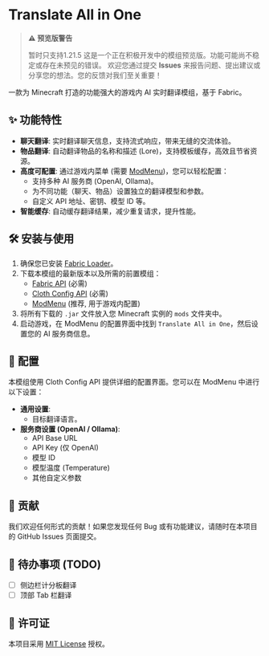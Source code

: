 # Translate All in One

> **⚠️ 预览版警告**
>
> 暂时只支持1.21.5
> 这是一个正在积极开发中的模组预览版。功能可能尚不稳定或存在未预见的错误。
> 欢迎您通过提交 **Issues** 来报告问题、提出建议或分享您的想法。您的反馈对我们至关重要！

一款为 Minecraft 打造的功能强大的游戏内 AI 实时翻译模组，基于 Fabric。

## ✨ 功能特性

- **聊天翻译**: 实时翻译聊天信息，支持流式响应，带来无缝的交流体验。
- **物品翻译**: 自动翻译物品的名称和描述 (Lore)，支持模板缓存，高效且节省资源。
- **高度可配置**: 通过游戏内菜单 (需要 [ModMenu](https://www.curseforge.com/minecraft/mc-mods/modmenu))，您可以轻松配置：
    - 支持多种 AI 服务商 (OpenAI, Ollama)。
    - 为不同功能（聊天、物品）设置独立的翻译模型和参数。
    - 自定义 API 地址、密钥、模型 ID 等。
- **智能缓存**: 自动缓存翻译结果，减少重复请求，提升性能。

## 🛠️ 安装与使用

1.  确保您已安装 [Fabric Loader](https://fabricmc.net/)。
2.  下载本模组的最新版本以及所需的前置模组：
    - [Fabric API](https://www.curseforge.com/minecraft/mc-mods/fabric-api) (必需)
    - [Cloth Config API](https://www.curseforge.com/minecraft/mc-mods/cloth-config) (必需)
    - [ModMenu](https://www.curseforge.com/minecraft/mc-mods/modmenu) (推荐, 用于游戏内配置)
3.  将所有下载的 `.jar` 文件放入您 Minecraft 实例的 `mods` 文件夹中。
4.  启动游戏，在 ModMenu 的配置界面中找到 `Translate All in One`，然后设置您的 AI 服务商信息。

## 🔧 配置

本模组使用 Cloth Config API 提供详细的配置界面。您可以在 ModMenu 中进行以下设置：

- **通用设置**:
  - 目标翻译语言。
- **服务商设置 (OpenAI / Ollama)**:
  - API Base URL
  - API Key (仅 OpenAI)
  - 模型 ID
  - 模型温度 (Temperature)
  - 其他自定义参数

## 🤝 贡献

我们欢迎任何形式的贡献！如果您发现任何 Bug 或有功能建议，请随时在本项目的 GitHub Issues 页面提交。

## 📝 待办事项 (TODO)

- [ ] 侧边栏计分板翻译
- [ ] 顶部 Tab 栏翻译

## 📜 许可证

本项目采用 [MIT License](./LICENSE) 授权。
